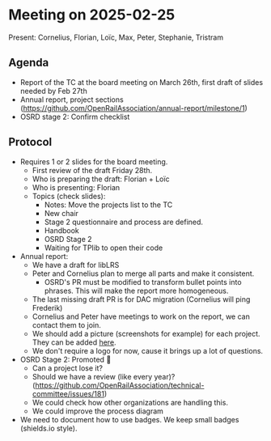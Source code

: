 # Meeting on 2025-02-25

Present: Cornelius, Florian, Loïc, Max, Peter, Stephanie, Tristram

## Agenda

* Report of the TC at the board meeting on March 26th, first draft of slides needed by Feb 27th
* Annual report, project sections (https://github.com/OpenRailAssociation/annual-report/milestone/1)
* OSRD stage 2: Confirm checklist

## Protocol

* Requires 1 or 2 slides for the board meeting.
  * First review of the draft Friday 28th.
  * Who is preparing the draft: Florian + Loïc
  * Who is presenting: Florian
  * Topics (check slides):
    * Notes: Move the projects list to the TC
    * New chair
    * Stage 2 questionnaire and process are defined.
    * Handbook
    * OSRD Stage 2
    * Waiting for TPlib to open their code
* Annual report:
  * We have a draft for libLRS
  * Peter and Cornelius plan to merge all parts and make it consistent.
      * OSRD's PR must be modified to transform bullet points into phrases. This will make the report more homogeneous.
  * The last missing draft PR is for DAC migration (Cornelius will ping Frederik)
  * Cornelius and Peter have meetings to work on the report, we can contact them to join.
  * We should add a picture (screenshots for example) for each project. They can be added [here](https://github.com/OpenRailAssociation/annual-report/tree/main/2024/images).
  * We don't require a logo for now, cause it brings up a lot of questions.
* OSRD Stage 2: Promoted :tada:
  * Can a project lose it?
  * Should we have a review (like every year)? (https://github.com/OpenRailAssociation/technical-committee/issues/181)
  * We could check how other organizations are handling this.
  * We could improve the process diagram
* We need to document how to use badges. We keep small badges (shields.io style).

